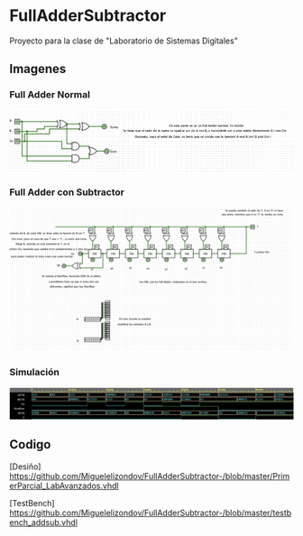 # FullAdderSubtractor
Proyecto para la clase de "Laboratorio de Sistemas Digitales"

## Imagenes 

### Full Adder Normal
![Full Adder Normal](/FullAdderAlone.png)
### Full Adder con Subtractor 
![Full Adder con subtractor](/FullAdderSub.png)
### Simulación 
![Simulación circuito](/Simulador.png)

## Codigo 

[Desiño] https://github.com/Miguelelizondov/FullAdderSubtractor-/blob/master/PrimerParcial_LabAvanzados.vhdl

[TestBench] https://github.com/Miguelelizondov/FullAdderSubtractor-/blob/master/testbench_addsub.vhdl
